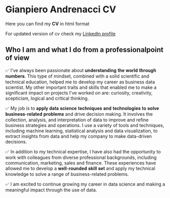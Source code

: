 # Gianpiero Andrenacci CV
Here you can find my **CV** in html format

For updated version of cv check my  [LinkedIn profile](https://www.linkedin.com/in/gianpiero-andrenacci-72543532/)

## Who I am and what I do from a professionalpoint of view

✅ I've always been passionate about 𝐮𝐧𝐝𝐞𝐫𝐬𝐭𝐚𝐧𝐝𝐢𝐧𝐠 𝐭𝐡𝐞 𝐰𝐨𝐫𝐥𝐝 𝐭𝐡𝐫𝐨𝐮𝐠𝐡 𝐧𝐮𝐦𝐛𝐞𝐫𝐬. This type of mindset, combined with a solid scientific and technical education, helped me to develop my career as business data scientist. My other important traits and skills that enabled me to make a significant impact on projects I’ve worked on are: curiosity, creativity, scepticism, logical and critical thinking. 

✅ My job is to 𝐚𝐩𝐩𝐥𝐲 𝐝𝐚𝐭𝐚 𝐬𝐜𝐢𝐞𝐧𝐜𝐞 𝐭𝐞𝐜𝐡𝐧𝐢𝐪𝐮𝐞𝐬 𝐚𝐧𝐝 𝐭𝐞𝐜𝐡𝐧𝐨𝐥𝐨𝐠𝐢𝐞𝐬 𝐭𝐨 𝐬𝐨𝐥𝐯𝐞 𝐛𝐮𝐬𝐢𝐧𝐞𝐬𝐬-𝐫𝐞𝐥𝐚𝐭𝐞𝐝 𝐩𝐫𝐨𝐛𝐥𝐞𝐦𝐬 and drive decision making. It involves the collection, analysis, and interpretation of data to improve and refine business strategies and operations. I use a variety of tools and techniques, including machine learning, statistical analysis and data visualization, to extract insights from data and help my company to make data-driven decisions. 

✅ In addition to my technical expertise, I have also had the opportunity to work with colleagues from diverse professional backgrounds, including communication, marketing, sales and finance. These experiences have allowed me to develop a 𝐰𝐞𝐥𝐥-𝐫𝐨𝐮𝐧𝐝𝐞𝐝 𝐬𝐤𝐢𝐥𝐥 𝐬𝐞𝐭 and apply my technical knowledge to solve a range of business-related problems. 

✅ I am excited to continue growing my career in data science and making a meaningful impact through the use of data.
